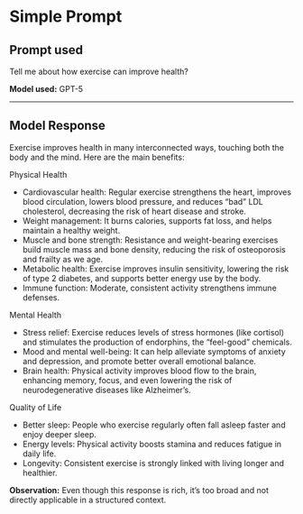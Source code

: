 # Simple Prompt

## Prompt used
Tell me about how exercise can improve health?

**Model used:** GPT-5  

---

## Model Response
Exercise improves health in many interconnected ways, touching both the body and the mind. Here are the main benefits:

Physical Health  
- Cardiovascular health: Regular exercise strengthens the heart, improves blood circulation, lowers blood pressure, and reduces “bad” LDL cholesterol, decreasing the risk of heart disease and stroke.  
- Weight management: It burns calories, supports fat loss, and helps maintain a healthy weight.  
- Muscle and bone strength: Resistance and weight-bearing exercises build muscle mass and bone density, reducing the risk of osteoporosis and frailty as we age.  
- Metabolic health: Exercise improves insulin sensitivity, lowering the risk of type 2 diabetes, and supports better energy use by the body.  
- Immune function: Moderate, consistent activity strengthens immune defenses.  

Mental Health  
- Stress relief: Exercise reduces levels of stress hormones (like cortisol) and stimulates the production of endorphins, the “feel-good” chemicals.  
- Mood and mental well-being: It can help alleviate symptoms of anxiety and depression, and promote better overall emotional balance.  
- Brain health: Physical activity improves blood flow to the brain, enhancing memory, focus, and even lowering the risk of neurodegenerative diseases like Alzheimer’s.  

Quality of Life  
- Better sleep: People who exercise regularly often fall asleep faster and enjoy deeper sleep.  
- Energy levels: Physical activity boosts stamina and reduces fatigue in daily life.  
- Longevity: Consistent exercise is strongly linked with living longer and healthier.  

**Observation:** Even though this response is rich, it’s too broad and not directly applicable in a structured context.

